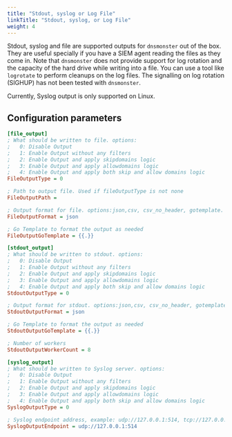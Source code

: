 ```yaml
---
title: "Stdout, syslog or Log File"
linkTitle: "Stdout, syslog, or Log File"
weight: 4
---
```


Stdout, syslog and file are supported outputs for `dnsmonster` out of the box. They are useful specially if you have a SIEM agent reading the files as they come in. Note that `dnsmonster` does not provide support for log rotation and the capacity of the hard drive while writing into a file. You can use a tool like `logrotate` to perform cleanups on the log files. The signalling on log rotation (SIGHUP) has not been tested with `dnsmonster`. 

Currently, Syslog output is only supported on Linux.

## Configuration parameters

```ini
[file_output]
; What should be written to file. options:
;	0: Disable Output
;	1: Enable Output without any filters
;	2: Enable Output and apply skipdomains logic
;	3: Enable Output and apply allowdomains logic
;	4: Enable Output and apply both skip and allow domains logic
FileOutputType = 0

; Path to output file. Used if fileOutputType is not none
FileOutputPath =

; Output format for file. options:json,csv, csv_no_header, gotemplate. note that the csv splits the datetime format into multiple fields
FileOutputFormat = json

; Go Template to format the output as needed
FileOutputGoTemplate = {{.}}

[stdout_output]
; What should be written to stdout. options:
;	0: Disable Output
;	1: Enable Output without any filters
;	2: Enable Output and apply skipdomains logic
;	3: Enable Output and apply allowdomains logic
;	4: Enable Output and apply both skip and allow domains logic
StdoutOutputType = 0

; Output format for stdout. options:json,csv, csv_no_header, gotemplate. note that the csv splits the datetime format into multiple fields
StdoutOutputFormat = json

; Go Template to format the output as needed
StdoutOutputGoTemplate = {{.}}

; Number of workers
StdoutOutputWorkerCount = 8

[syslog_output]
; What should be written to Syslog server. options:
;	0: Disable Output
;	1: Enable Output without any filters
;	2: Enable Output and apply skipdomains logic
;	3: Enable Output and apply allowdomains logic
;	4: Enable Output and apply both skip and allow domains logic
SyslogOutputType = 0

; Syslog endpoint address, example: udp://127.0.0.1:514, tcp://127.0.0.1:514. Used if syslogOutputType is not none
SyslogOutputEndpoint = udp://127.0.0.1:514
```
